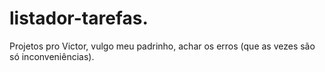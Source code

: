 # listador-tarefas.
Projetos pro Victor, vulgo meu padrinho, achar os erros (que as vezes são só inconveniências).
